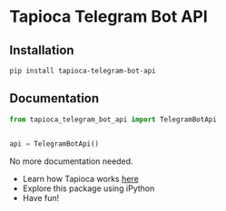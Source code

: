 # Tapioca Telegram Bot API

## Installation
```
pip install tapioca-telegram-bot-api
```

## Documentation
``` python
from tapioca_telegram_bot_api import TelegramBotApi


api = TelegramBotApi()

```

No more documentation needed.

- Learn how Tapioca works [here](http://tapioca-wrapper.readthedocs.org/en/stable/quickstart.html)
- Explore this package using iPython
- Have fun!
